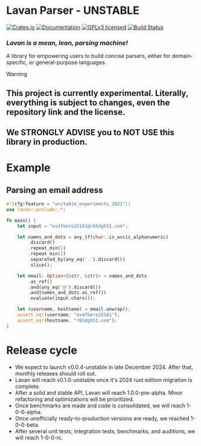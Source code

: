 # Lavan Parser - UNSTABLE

[![Crates.io][crates-badge]][crates-url]
[![Documentation][docs-badge]][docs-url]
[![GPLv3 licensed][license-badge]][license-url]
[![Build Status][actions-badge]][actions-url]

[crates-badge]: https://img.shields.io/crates/v/lavan.svg
[crates-url]: https://crates.io/crates/lavan
[docs-badge]: https://docs.rs/lavan/badge.svg
[docs-url]: https://docs.rs/lavan
[license-badge]: https://img.shields.io/crates/l/lavan.svg
[license-url]: https://github.com/sabitheotome/lavan/blob/master/LICENSE
[actions-badge]: https://github.com/sabitheotome/lavan/workflows/CI/badge.svg
[actions-url]: https://github.com/sabitheotome/lavan/actions

### *Lavan is a mean, lean, parsing machine!*  
A library for empowering users to build concise parsers, either for domain-specific, or general-purpose languages.

> [!WARNING]  
> ## This project is currently experimental. Literally, everything is subject to changes, even the repository link and the license.
>
> ## We STRONGLY ADVISE you to NOT USE this library in production.

# Example

## Parsing an email address

```rust
#![cfg(feature = "unstable_experiments_2021")]
use lavan::prelude::*;

fn main() {
    let input = "es4fbero15181@r65dgh51.com";

    let names_and_dots = any_if(char::is_ascii_alphanumeric)
        .discard()
        .repeat_min(1)
        .repeat_min(1)
        .separated_by(any_eq('.').discard())
        .slice();

    let email: Option<(&str, &str)> = names_and_dots
        .as_ref()
        .and(any_eq('@').discard())
        .and(names_and_dots.as_ref())
        .evaluate(input.chars());

    let (username, hostname) = email.unwrap();
    assert_eq!(username, "es4fbero15181");
    assert_eq!(hostname, "r65dgh51.com");
}
```

# Release cycle

- We expect to launch v0.0.4-unstable in late December 2024. After that, monthly releases should roll out.
- Lavan will reach v0.1.0-unstable once it's 2024 rust edition migration is complete.
- After a solid and stable API, Lavan will reach 1.0.0-pre-alpha. Minor refactoring and optimizations will be prioritized.
- Once benchmarks are made and code is consolidated, we will reach 1-0-0-alpha.
- Once unofficially ready-to-production versions are ready, we reached 1-0-0-beta.
- After several unit tests, integration tests, benchmarks, and auditions, we will reach 1-0-0-rc.
